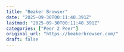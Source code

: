 ```yaml
---
title: "Beaker Browser"
date: "2025-09-30T00:11:40.391Z"
lastmod: "2025-09-30T00:11:40.391Z"
categories: ["Peer 2 Peer"]
original_url: "https://beakerbrowser.com/"
draft: false
---
```

